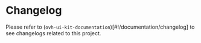 # Changelog

Please refer to (`ovh-ui-kit-documentation`)[#!/documentation/changelog] to see changelogs related to this project.
